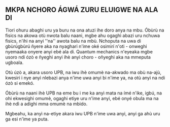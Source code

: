 ## MKPA NCHORO ÁGWÁ ZURU ELUIGWE NA ALA DI

Tiori ohuru abaghi uru ya buru na ona atuzi ihe doro anya na mbu. Óbùrù na fisics na akowa otù nwota balu naani, mgbe ahu ogaghì abazi uru nchuwa fisics, n'ihi na anyi ''na'' awota balu na mbù. Nchoputa na uwa di gbùrúgbùrú ñyere aka na nyaghari n'ime oké osimirí n'oti - onweghi nyemaaka onyere anyi ebé ala di. Quantum mechanics n'eyeaka mgbe usoro ndi ózò e ñyeghi anyi ihè anyì choro - oñyeghi aka na mmeputa ugboala.

Otù úzò a, akara usoro UPB, na iwu ihè omumè na-akwado ma obù na-ajù, kwesiri i nye anyì nlebazi anya n'ime uwa anyi bi n'ime ya, na otù anyì na ndi ózò si emekó.

Óbùrù na naani ihè UPB na eme bu i me ka anyì mata na ímé n'ike, igbú, na ohi ekwesighi omumè, ogaghi etiye uru n'ime anyi, ebé onyé obula ma na ihè ndì a adighi mma omumè na mbido.

Mgbeahu, ka anyì na-etiye akara iwu UPB n'ime uwa anyi, anyi ga ahù uru ga esi n'ime ya puta.
